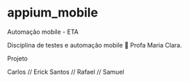 # appium_mobile
Automação mobile - ETA

Disciplina de testes e automação mobile		📲 Profa Maria Clara.

Projeto

Carlos //
Erick Santos //
Rafael //
Samuel
